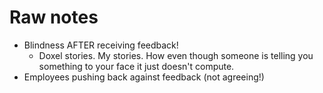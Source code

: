 # Raw notes
* Blindness AFTER receiving feedback!
    * Doxel stories. My stories. How even though someone is telling you something to your face it just doesn't compute.
* Employees pushing back against feedback (not agreeing!)